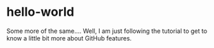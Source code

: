 # hello-world
Some more of the same....
Well, I am just following the tutorial to get to know a little bit more about GitHub features.
